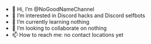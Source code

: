- 👋 Hi, I’m @NoGoodNameChannel
- 👀 I’m interested in Discord hacks and Discord selfbots
- 🌱 I’m currently learning nothing
- 💞️ I’m looking to collaborate on nothing
- 📫 How to reach me: no contact locations yet

<!---
what
--->
